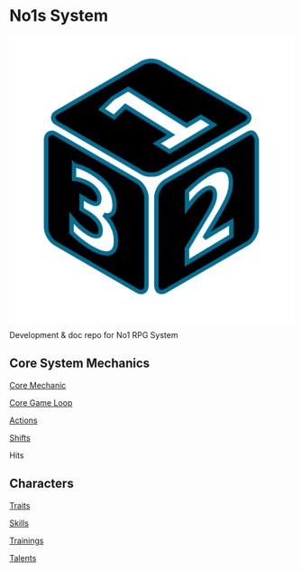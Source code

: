 # No1s System

![This is a d6 rolling a 1.](/assets/img/perspective-dice-one.png)

Development &amp; doc repo for No1 RPG System


## Core System Mechanics

[Core Mechanic](https://donalharrison.github.io/no1_system/core/core_mechanic/)

[Core Game Loop](https://donalharrison.github.io/no1_system/core/core_loop/)

[Actions](https://donalharrison.github.io/no1_system/core/actions/)

[Shifts](https://donalharrison.github.io/no1_system/core/shifts/)

Hits

## Characters

[Traits](https://donalharrison.github.io/no1_system/characters/traits/)

[Skills](https://donalharrison.github.io/no1_system/characters/skills/)

[Trainings](https://donalharrison.github.io/no1_system/characters/training/)

[Talents](https://donalharrison.github.io/no1_system/characters/talents/)
